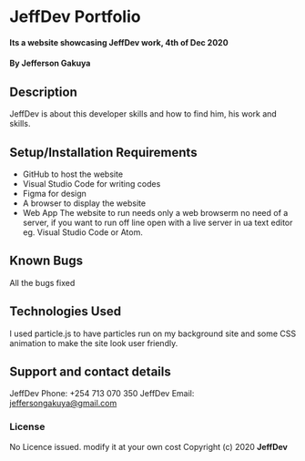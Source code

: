 # JeffDev Portfolio
#### Its a website showcasing JeffDev work, 4th of Dec 2020
#### By **Jefferson Gakuya**
## Description
JeffDev is about this developer skills and how to find him, his work and skills.
## Setup/Installation Requirements
* GitHub to host the website
* Visual Studio Code for writing codes
* Figma for design
* A browser to display the website
* Web App
The website to run needs only a web browserm no need of a server, if you want to run off line open with a live server in ua text editor eg. Visual Studio Code or Atom.
## Known Bugs
All the bugs fixed
## Technologies Used
I used particle.js to have particles run on my background site and some CSS animation to make the site look user friendly.
## Support and contact details
JeffDev Phone: +254 713 070 350
JeffDev Email: jeffersongakuya@gmail.com 
### License
No Licence issued. modify it at your own cost
Copyright (c) 2020 **JeffDev**